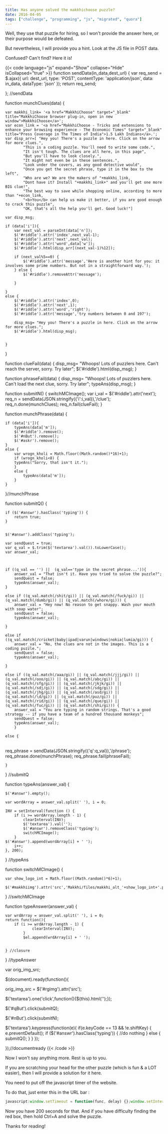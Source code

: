 ```yaml
---
title: Has anyone solved the makkhichoose puzzle?
date: 2016-04-05
tags: ["challenge", "programming", "js", "migrated", "quora"]
---
```


Well, they use that puzzle for hiring, so I won't provide the answer here, or their purpose would be defeated.

But nevertheless, I will provide you a hint. Look at the JS file in POST data.

Confused? Can't find? Here it is!

{{< code language="js" expand="Show" collapse="Hide" isCollapsed="true" >}}
function sendData(in_data,dest_url) {
    var req_send = $.ajax({
            url: dest_url,
            type: 'POST',
            contentType: 'application/json',
            data: in_data,
            dataType: 'json'
        });
	return req_send;
		
}; //sendData



function munchClues(data) {
	
	var makkhi_link= '<a href="MakkhiChoose" target="_blank" title="MakkhiChoose browser plug-in, open in new window">MakkhiChoose</a>';
	var econ_link = '<a href="MakkhiChoose - Tricks and extensions to enhance your browsing experience - The Economic Times" target="_blank" title="Press Coverage in The Times of India">1.5 Lakh Indians</a>.';
	var disp_arr=[ "Hey you! There's a puzzle in here. Click on the arrow for more clues.", 
			"This is a coding puzzle. You'll need to write some code.",
			"It isn't tough. The clues are all here, in this page",
			"But you'll have to look closely.",
			"It might not even be in these sentences.",
			"Look under the covers, as any good detective would",
			"Once you get the secret phrase, type it in the box to the left",
			"Who are we? We are the makers of "+makkhi_link,
			"Dont have it? Install "+makkhi_link+" and you'll get one more BIG clue!",
			"The best way to save while shopping online, according to more than "+econ_link,
			"<b>You</b> can help us make it better, if you are good enough to crack this puzzle",
			"OK, that's all the help you'll get. Good luck!"]
	
	var disp_msg;
	
	if (data['i']){
		var next_val = parseInt(data['n']);
		$('#riddle').attr('index',next_val-1);	
		$('#riddle').attr('next',next_val);	
		$('#riddle').attr('word',data['w']);
		$('#riddle').html(disp_arr[(next_val-1)%12]);
	
		if (next_val%5==0) {
			$('#riddle').attr('message','Here is another hint for you: it involves some prime numbers. But not in a straightforward way.');
		} else {
			$('#riddle').removeAttr('message');
	
		}
	
	}
	else {
		$('#riddle').attr('index',0);	
		$('#riddle').attr('next',1);	
		$('#riddle').attr('word','right');
		$('#riddle').attr('message','try numbers between 0 and 197');
	
		disp_msg= "Hey you! There's a puzzle in here. Click on the arrow for more clues.";
		$('#riddle').html(disp_msg);


	}

}

function clueFail(data) {
	disp_msg= "Whoops! Lots of puzzlers here. Can't reach the server, sorry. Try later";
	$('#riddle').html(disp_msg);
}


function phraseFail(data) {
	disp_msg= "Whoops! Lots of puzzlers here. Can't load the next clue, sorry. Try later";
	typeAns(disp_msg);
}


function submitN() {
	switchMCImage();
	var i_val = $('#riddle').attr('next');
	req_n = sendData(JSON.stringify({'i':i_val}),'/clue');
	req_n.done(munchClues);
	req_n.fail(clueFail);
}




function munchPhrase(data) {

	if (data['i']){
		typeAns(data['m']);
		$('#riddle').remove();
		$('#nBut').remove();
		$('#askr').remove();
	}
	else {
		var wrogn_kholi = Math.floor((Math.random()*16)+1);
		if (wrogn_kholi<8) {
		typeAns("Sorry, that isn't it.");
		}
		else {
			typeAns(data['m']);
		}
	}

}//munchPhrase


function submitQ() {

	if ($('#answr').hasClass('typing')) {
		return true;
	}


	$('#answr').addClass('typing');
	
	var sendQuest = true;
	var q_val = $.trim($('textarea').val()).toLowerCase();
	var answer_val;



	if ((q_val == '') ||  (q_val=='type in the secret phrase...')){
		answer_val = "That isn't it. Have you tried to solve the puzzle?";
		sendQuest = false;
		typeAns(answer_val);
	}
	
	else if ((q_val.match(/shit/gi)) || (q_val.match(/fuck/gi)) || (q_val.match(/dumb/gi)) || (q_val.match(/whore/gi))) {
		answer_val = "Hey now! No reason to get snappy. Wash your mouth with soap water";
		sendQuest = false;
		typeAns(answer_val);
	
	}
	
	else if ((q_val.match(/cricket|baby|ipad|varun|windows|nokia|lumia/gi))) {
		answer_val = "No, the clues are not in the images. This is a coding puzzle.";
		sendQuest = false;
		typeAns(answer_val);
	
	}
	
	else if ((q_val.match(/aaa/gi)) || (q_val.match(/jjj/gi)) || (q_val.match(/ooo/gi)) || (q_val.match(/abc/gi)) || (q_val.match(/sfg/gi)) || (q_val.match(/jkjk/gi)) || (q_val.match(/sdj/gi)) || (q_val.match(/sdg/gi)) || (q_val.match(/jhg/gi)) || (q_val.match(/asd/gi)) || (q_val.match(/\d/gi)) || (q_val.match(/puz/gi)) || (q_val.match(/rid/gi)) || (q_val.match(/que/gi)) || (q_val.match(/fuc/gi)) || (q_val.match(/shi/gi))) {
		answer_val = "You are typing in random strings. That's a good strategy -- if you have a team of a hundred thousand monkeys";
		sendQuest = false;
		typeAns(answer_val);
		}
	
	else {


​		
		req_phrase = sendData(JSON.stringify({'q':q_val}),'/phrase');
		req_phrase.done(munchPhrase);
		req_phrase.fail(phraseFail);
	
	}




} //submitQ



function typeAns(answer_val) {

	$('#answr').empty();
	
	var wordArray = answer_val.split(' '), i = 0;
	
	INV = setInterval(function () {
		if (i >= wordArray.length - 1) {
			clearInterval(INV);
			$('textarea').val('');
			$('#answr').removeClass('typing');
			switchMCImage();
		}
	$('#answr').append(wordArray[i] + ' ');
	    i++;
	}, 200);

} //typeAns


function switchMCImage() {

	var show_logo_int = Math.floor((Math.random()*6)+1);
	
	$('#makkhiimg').attr('src','Makkhi/files/makkhi_alt_'+show_logo_int+'.png')

} //switchMCImage



function typeAnswer(answer_val) {

	var wrdArray = answer_val.split(' '), i = 0;
	return function(){
		if (i >= wrdArray.length - 1) {
	            clearInterval(INV);
	    	}
	    	$el.append(wrdArray[i] + ' ');


	} //closure


} //typeAnswer

var orig_img_src;

$(document).ready(function(){

orig_img_src = $('#rgimg').attr('src');

$('textarea').one('click',function(){$(this).html('');});

$('#qBut').click(submitQ);


$('#nBut').click(submitN);


$('textarea').keypress(function(e){
  if(e.keyCode == 13 && !e.shiftKey) {
   e.preventDefault();
	if ($('#answr').hasClass('typing')) {
		//do nothing
	}
	else {
	submitQ();
	}
  }
});

});//documentready
{{< /code >}}

Now I won't say anything more. Rest is up to you.

If you are scratching your head for the other puzzle (which is fun & a LOT easier), then I will provide a solution for it here.

You need to put off the javascript timer of the website.

To do that, just enter this in the URL bar :

```js
javascript:window.setTimeout = function(func, delay) {};window.setInterval = function(func, delay) {};document.getElementById("timer").innerHTML="200";
```

Now you have 200 seconds for that. And if you have difficulty finding the red box, then hold Ctrl+A and solve the puzzle.

Thanks for reading!
